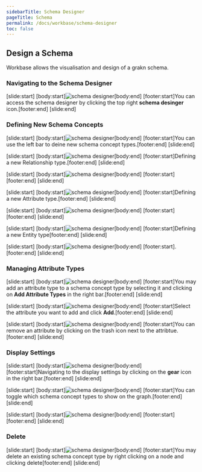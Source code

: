 ```yaml
---
sidebarTitle: Schema Designer
pageTitle: Schema
permalink: /docs/workbase/schema-designer
toc: false
---
```


## Design a Schema
Workbase allows the visualisation and design of a grakn schema.

### Navigating to the Schema Designer
<div class="slideshow">

[slide:start]
[body:start]![schema designer](/docs/images/workbase/1.1/schema_designer.png)[body:end]
[footer:start]You can access the schema designer by clicking the top right __schema desinger__ icon.[footer:end]
[slide:end]

</div>

### Defining New Schema Concepts
<div class="slideshow">

[slide:start]
[body:start]![schema designer](/docs/images/workbase/1.1/define_type_1.png)[body:end]
[footer:start]You can use the left bar to deine new schema concept types.[footer:end]
[slide:end]

[slide:start]
[body:start]![schema designer](/docs/images/workbase/1.1/define_type_2.png)[body:end]
[footer:start]Defining a new Relationship type.[footer:end]
[slide:end]

[slide:start]
[body:start]![schema designer](/docs/images/workbase/1.1/define_type_3.png)[body:end]
[footer:start] [footer:end]
[slide:end]

[slide:start]
[body:start]![schema designer](/docs/images/workbase/1.1/define_type_4.png)[body:end]
[footer:start]Defining a new Attribute type.[footer:end]
[slide:end]

[slide:start]
[body:start]![schema designer](/docs/images/workbase/1.1/define_type_5.png)[body:end]
[footer:start] [footer:end]
[slide:end]

[slide:start]
[body:start]![schema designer](/docs/images/workbase/1.1/define_type_6.png)[body:end]
[footer:start]Defining a new Entity type[footer:end]
[slide:end]

[slide:start]
[body:start]![schema designer](/docs/images/workbase/1.1/define_type_7.png)[body:end]
[footer:start].[footer:end]
[slide:end]

</div>


### Managing Attribute Types
<div class="slideshow">

[slide:start]
[body:start]![schema designer](/docs/images/workbase/1.1/attribute_type_1.png)[body:end]
[footer:start]You may add an attribute type to a schema concept type by selecting it and clicking on __Add Attribute Types__ in the right bar.[footer:end]
[slide:end]

[slide:start]
[body:start]![schema designer](/docs/images/workbase/1.1/attribute_type_2.png)[body:end]
[footer:start]Select the attribute you want to add and click __Add__.[footer:end]
[slide:end]

[slide:start]
[body:start]![schema designer](/docs/images/workbase/1.1/attribute_type_3.png)[body:end]
[footer:start]You can remove an attribute by clicking on the trash icon next to the attribtue. [footer:end]
[slide:end]
</div>

### Display Settings
<div class="slideshow">

[slide:start]
[body:start]![schema designer](/docs/images/workbase/1.1/schema_display_settings_1.png)[body:end]
[footer:start]Navigating to the display settings by clicking on the __gear__ icon in the right bar.[footer:end]
[slide:end]

[slide:start]
[body:start]![schema designer](/docs/images/workbase/1.1/schema_display_settings_2.png)[body:end]
[footer:start]You can toggle which schema concept types to show on the graph.[footer:end]
[slide:end]

[slide:start]
[body:start]![schema designer](/docs/images/workbase/1.1/schema_display_settings_3.png)[body:end]
[footer:start] [footer:end]
[slide:end]

</div>

### Delete
<div class="slideshow">

[slide:start]
[body:start]![schema designer](/docs/images/workbase/1.1/delete_schema_type.png)[body:end]
[footer:start]You may delete an existing schema concept type by right clicking on a node and clicking delete[footer:end]
[slide:end]

</div>
